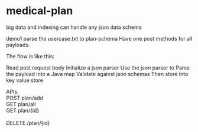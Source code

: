 # medical-plan
big data and indexing can handle any json data schema

demo1
parse the usercase.txt to plan-schema
Have one post methods for all payloads. 

The flow is like this:

Read post request body
Initialize a json parser
Use the json parser to Parse the payload into a Java map
Validate against json schemas
Then store into key value store

APIs:
<br>POST plan/add
<br>GET plan/all
<br>GET plan/{id}  
<br>DELETE /plan/{id}

